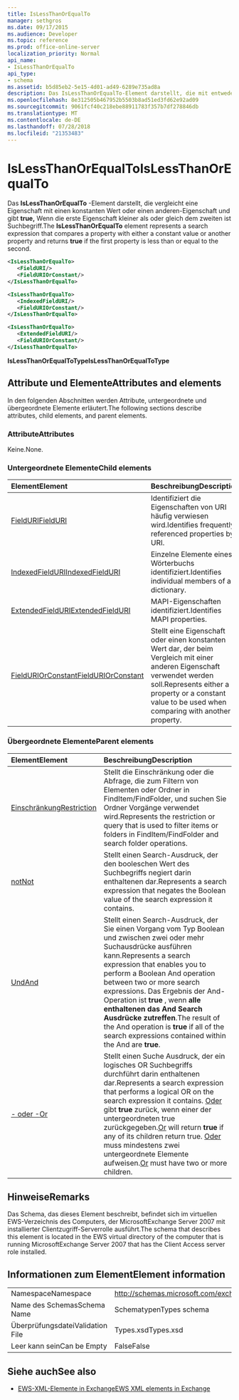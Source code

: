 ```yaml
---
title: IsLessThanOrEqualTo
manager: sethgros
ms.date: 09/17/2015
ms.audience: Developer
ms.topic: reference
ms.prod: office-online-server
localization_priority: Normal
api_name:
- IsLessThanOrEqualTo
api_type:
- schema
ms.assetid: b5d85eb2-5e15-4d01-ad49-6289e735ad8a
description: Das IsLessThanOrEqualTo-Element darstellt, die mit entweder einen konstanten Wert einer Eigenschaft oder eine andere Eigenschaft vergleicht und gibt true, wenn die erste Eigenschaft kleiner als oder gleich dem zweiten ist Suchbegriff.
ms.openlocfilehash: 8e312505b467952b5503b8ad51ed3fd62e92ad09
ms.sourcegitcommit: 9061fcf40c218ebe88911783f357b7df278846db
ms.translationtype: MT
ms.contentlocale: de-DE
ms.lasthandoff: 07/28/2018
ms.locfileid: "21353483"
---
```

# <a name="islessthanorequalto"></a><span data-ttu-id="47775-103">IsLessThanOrEqualTo</span><span class="sxs-lookup"><span data-stu-id="47775-103">IsLessThanOrEqualTo</span></span>

<span data-ttu-id="47775-104">Das **IsLessThanOrEqualTo** -Element darstellt, die vergleicht eine Eigenschaft mit einen konstanten Wert oder einen anderen-Eigenschaft und gibt **true,** Wenn die erste Eigenschaft kleiner als oder gleich dem zweiten ist Suchbegriff.</span><span class="sxs-lookup"><span data-stu-id="47775-104">The **IsLessThanOrEqualTo** element represents a search expression that compares a property with either a constant value or another property and returns **true** if the first property is less than or equal to the second.</span></span> 
  
```xml
<IsLessThanOrEqualTo>
   <FieldURI/>
   <FieldURIOrConstant/>
</IsLessThanOrEqualTo>
```

```xml
<IsLessThanOrEqualTo>
   <IndexedFieldURI/> 
   <FieldURIOrConstant/>
</IsLessThanOrEqualTo>
```

```xml
<IsLessThanOrEqualTo>
   <ExtendedFieldURI/> 
   <FieldURIOrConstant/>
</IsLessThanOrEqualTo>
```

<span data-ttu-id="47775-105">**IsLessThanOrEqualToType**</span><span class="sxs-lookup"><span data-stu-id="47775-105">**IsLessThanOrEqualToType**</span></span>

## <a name="attributes-and-elements"></a><span data-ttu-id="47775-106">Attribute und Elemente</span><span class="sxs-lookup"><span data-stu-id="47775-106">Attributes and elements</span></span>

<span data-ttu-id="47775-107">In den folgenden Abschnitten werden Attribute, untergeordnete und übergeordnete Elemente erläutert.</span><span class="sxs-lookup"><span data-stu-id="47775-107">The following sections describe attributes, child elements, and parent elements.</span></span>
  
### <a name="attributes"></a><span data-ttu-id="47775-108">Attribute</span><span class="sxs-lookup"><span data-stu-id="47775-108">Attributes</span></span>

<span data-ttu-id="47775-109">Keine.</span><span class="sxs-lookup"><span data-stu-id="47775-109">None.</span></span>
  
### <a name="child-elements"></a><span data-ttu-id="47775-110">Untergeordnete Elemente</span><span class="sxs-lookup"><span data-stu-id="47775-110">Child elements</span></span>

|<span data-ttu-id="47775-111">**Element**</span><span class="sxs-lookup"><span data-stu-id="47775-111">**Element**</span></span>|<span data-ttu-id="47775-112">**Beschreibung**</span><span class="sxs-lookup"><span data-stu-id="47775-112">**Description**</span></span>|
|:-----|:-----|
|[<span data-ttu-id="47775-113">FieldURI</span><span class="sxs-lookup"><span data-stu-id="47775-113">FieldURI</span></span>](fielduri.md) <br/> |<span data-ttu-id="47775-114">Identifiziert die Eigenschaften von URI häufig verwiesen wird.</span><span class="sxs-lookup"><span data-stu-id="47775-114">Identifies frequently referenced properties by URI.</span></span>  <br/> |
|[<span data-ttu-id="47775-115">IndexedFieldURI</span><span class="sxs-lookup"><span data-stu-id="47775-115">IndexedFieldURI</span></span>](indexedfielduri.md) <br/> |<span data-ttu-id="47775-116">Einzelne Elemente eines Wörterbuchs identifiziert.</span><span class="sxs-lookup"><span data-stu-id="47775-116">Identifies individual members of a dictionary.</span></span>  <br/> |
|[<span data-ttu-id="47775-117">ExtendedFieldURI</span><span class="sxs-lookup"><span data-stu-id="47775-117">ExtendedFieldURI</span></span>](extendedfielduri.md) <br/> |<span data-ttu-id="47775-118">MAPI-Eigenschaften identifiziert.</span><span class="sxs-lookup"><span data-stu-id="47775-118">Identifies MAPI properties.</span></span>  <br/> |
|[<span data-ttu-id="47775-119">FieldURIOrConstant</span><span class="sxs-lookup"><span data-stu-id="47775-119">FieldURIOrConstant</span></span>](fielduriorconstant.md) <br/> |<span data-ttu-id="47775-120">Stellt eine Eigenschaft oder einen konstanten Wert dar, der beim Vergleich mit einer anderen Eigenschaft verwendet werden soll.</span><span class="sxs-lookup"><span data-stu-id="47775-120">Represents either a property or a constant value to be used when comparing with another property.</span></span>  <br/> |
   
### <a name="parent-elements"></a><span data-ttu-id="47775-121">Übergeordnete Elemente</span><span class="sxs-lookup"><span data-stu-id="47775-121">Parent elements</span></span>

|<span data-ttu-id="47775-122">**Element**</span><span class="sxs-lookup"><span data-stu-id="47775-122">**Element**</span></span>|<span data-ttu-id="47775-123">**Beschreibung**</span><span class="sxs-lookup"><span data-stu-id="47775-123">**Description**</span></span>|
|:-----|:-----|
|[<span data-ttu-id="47775-124">Einschränkung</span><span class="sxs-lookup"><span data-stu-id="47775-124">Restriction</span></span>](restriction.md) <br/> |<span data-ttu-id="47775-125">Stellt die Einschränkung oder die Abfrage, die zum Filtern von Elementen oder Ordner in FindItem/FindFolder, und suchen Sie Ordner Vorgänge verwendet wird.</span><span class="sxs-lookup"><span data-stu-id="47775-125">Represents the restriction or query that is used to filter items or folders in FindItem/FindFolder and search folder operations.</span></span>  <br/> |
|[<span data-ttu-id="47775-126">not</span><span class="sxs-lookup"><span data-stu-id="47775-126">Not</span></span>](not.md) <br/> |<span data-ttu-id="47775-127">Stellt einen Search-Ausdruck, der den booleschen Wert des Suchbegriffs negiert darin enthaltenen dar.</span><span class="sxs-lookup"><span data-stu-id="47775-127">Represents a search expression that negates the Boolean value of the search expression it contains.</span></span>  <br/> |
|[<span data-ttu-id="47775-128">Und</span><span class="sxs-lookup"><span data-stu-id="47775-128">And</span></span>](and.md) <br/> |<span data-ttu-id="47775-129">Stellt einen Search-Ausdruck, der Sie einen Vorgang vom Typ Boolean und zwischen zwei oder mehr Suchausdrücke ausführen kann.</span><span class="sxs-lookup"><span data-stu-id="47775-129">Represents a search expression that enables you to perform a Boolean And operation between two or more search expressions.</span></span> <span data-ttu-id="47775-130">Das Ergebnis der And-Operation ist **true** , wenn **alle enthaltenen das And Search Ausdrücke zutreffen**.</span><span class="sxs-lookup"><span data-stu-id="47775-130">The result of the And operation is **true** if all of the search expressions contained within the And are **true**.</span></span>  <br/> |
|[<span data-ttu-id="47775-131">- oder -</span><span class="sxs-lookup"><span data-stu-id="47775-131">Or</span></span>](or.md) <br/> |<span data-ttu-id="47775-132">Stellt einen Suche Ausdruck, der ein logisches OR Suchbegriffs durchführt darin enthaltenen dar.</span><span class="sxs-lookup"><span data-stu-id="47775-132">Represents a search expression that performs a logical OR on the search expression it contains.</span></span> <span data-ttu-id="47775-133">[Oder](or.md) gibt **true** zurück, wenn einer der untergeordneten true zurückgegeben.</span><span class="sxs-lookup"><span data-stu-id="47775-133">[Or](or.md) will return **true** if any of its children return true.</span></span> <span data-ttu-id="47775-134">[Oder](or.md) muss mindestens zwei untergeordnete Elemente aufweisen.</span><span class="sxs-lookup"><span data-stu-id="47775-134">[Or](or.md) must have two or more children.</span></span>  <br/> |
   
## <a name="remarks"></a><span data-ttu-id="47775-135">Hinweise</span><span class="sxs-lookup"><span data-stu-id="47775-135">Remarks</span></span>

<span data-ttu-id="47775-136">Das Schema, das dieses Element beschreibt, befindet sich im virtuellen EWS-Verzeichnis des Computers, der MicrosoftExchange Server 2007 mit installierter Clientzugriff-Serverrolle ausführt.</span><span class="sxs-lookup"><span data-stu-id="47775-136">The schema that describes this element is located in the EWS virtual directory of the computer that is running MicrosoftExchange Server 2007 that has the Client Access server role installed.</span></span>
  
## <a name="element-information"></a><span data-ttu-id="47775-137">Informationen zum Element</span><span class="sxs-lookup"><span data-stu-id="47775-137">Element information</span></span>

|||
|:-----|:-----|
|<span data-ttu-id="47775-138">Namespace</span><span class="sxs-lookup"><span data-stu-id="47775-138">Namespace</span></span>  <br/> |http://schemas.microsoft.com/exchange/services/2006/types  <br/> |
|<span data-ttu-id="47775-139">Name des Schemas</span><span class="sxs-lookup"><span data-stu-id="47775-139">Schema Name</span></span>  <br/> |<span data-ttu-id="47775-140">Schematypen</span><span class="sxs-lookup"><span data-stu-id="47775-140">Types schema</span></span>  <br/> |
|<span data-ttu-id="47775-141">Überprüfungsdatei</span><span class="sxs-lookup"><span data-stu-id="47775-141">Validation File</span></span>  <br/> |<span data-ttu-id="47775-142">Types.xsd</span><span class="sxs-lookup"><span data-stu-id="47775-142">Types.xsd</span></span>  <br/> |
|<span data-ttu-id="47775-143">Leer kann sein</span><span class="sxs-lookup"><span data-stu-id="47775-143">Can be Empty</span></span>  <br/> |<span data-ttu-id="47775-144">False</span><span class="sxs-lookup"><span data-stu-id="47775-144">False</span></span>  <br/> |
   
## <a name="see-also"></a><span data-ttu-id="47775-145">Siehe auch</span><span class="sxs-lookup"><span data-stu-id="47775-145">See also</span></span>

- [<span data-ttu-id="47775-146">EWS-XML-Elemente in Exchange</span><span class="sxs-lookup"><span data-stu-id="47775-146">EWS XML elements in Exchange</span></span>](ews-xml-elements-in-exchange.md)

